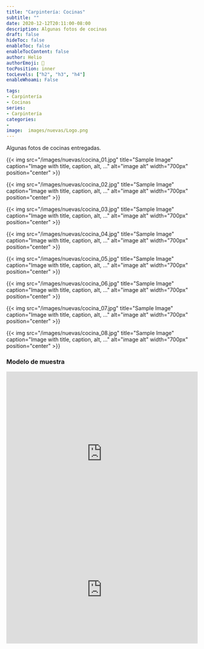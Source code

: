 ```yaml
---
title: "Carpintería: Cocinas"
subtitle: ""
date: 2020-12-12T20:11:00-08:00
description: Algunas fotos de cocinas
draft: false
hideToc: false
enableToc: false
enableTocContent: false
author: Helio
authorEmoji: 🔬
tocPosition: inner
tocLevels: ["h2", "h3", "h4"]
enableWhoami: False

tags:
- Carpintería
- Cocinas
series:
- Carpintería
categories:
-
image:  images/nuevas/Logo.png
---
```


Algunas fotos de cocinas entregadas.

{{< img src="/images/nuevas/cocina_01.jpg" title="Sample Image" caption="Image with title, caption, alt, ..." alt="image alt" width="700px" position="center" >}}

{{< img src="/images/nuevas/cocina_02.jpg" title="Sample Image" caption="Image with title, caption, alt, ..." alt="image alt" width="700px" position="center" >}}

{{< img src="/images/nuevas/cocina_03.jpg" title="Sample Image" caption="Image with title, caption, alt, ..." alt="image alt" width="700px" position="center" >}}

{{< img src="/images/nuevas/cocina_04.jpg" title="Sample Image" caption="Image with title, caption, alt, ..." alt="image alt" width="700px" position="center" >}}

{{< img src="/images/nuevas/cocina_05.jpg" title="Sample Image" caption="Image with title, caption, alt, ..." alt="image alt" width="700px" position="center" >}}

{{< img src="/images/nuevas/cocina_06.jpg" title="Sample Image" caption="Image with title, caption, alt, ..." alt="image alt" width="700px" position="center" >}}

{{< img src="/images/nuevas/cocina_07.jpg" title="Sample Image" caption="Image with title, caption, alt, ..." alt="image alt" width="700px" position="center" >}}

{{< img src="/images/nuevas/cocina_08.jpg" title="Sample Image" caption="Image with title, caption, alt, ..." alt="image alt" width="700px" position="center" >}}


### Modelo de muestra

<iframe width="100%" height="430" src="https://www.youtube.com/embed/Gbo7EmdtjuU?autoplay=1&loop=1" frameborder="0"  allowfullscreen></iframe>



<div class='modelo-wrapper'> <div style="width: 100%; padding-bottom: 56.25%; position: relative"> <div style="position: absolute; top: 0; bottom: 0; left: 0; right: 0;"> <iframe src="https://app.modelo.io/embedded/1Nmg3huZRm?viewport=false&autoplay=true&autoRotate=true&hideTools=false" style="width:100%;height:100%;" frameborder="0" mozallowfullscreen webkitallowfullscreen allowfullscreen ></iframe> </div> </div> </div>